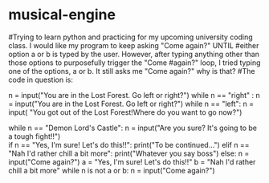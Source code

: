 # musical-engine
#Trying to learn python and practicing for my upcoming university coding class. I would like my program to keep asking "Come again?" UNTIL #either option a or b is typed by the user. However, after typing anything other than those options to purposefully trigger the "Come #again?" loop, I tried typing one of the options, a or b. It still asks me "Come again?" why is that?
#The code in question is:

n = input("You are in the Lost Forest. Go left or right?")
while n == "right" :
    n = input("You are in the Lost Forest. Go left or right?")
while n == "left":
    n = input( "You got out of the Lost Forest!Where do you want to go now?")

while n == "Demon Lord's Castle":
    n = input("Are you sure? It's going to be a tough fight!!")  
    if n == "Yes, I'm sure! Let's do this!!":
        print("To be continued...") 
    elif n == "Nah I'd rather chill a bit more":
        print("Whatever you say boss")
    else: 
        n = input("Come again?")
        a = "Yes, I'm sure! Let's do this!!"
        b = "Nah I'd rather chill a bit more"
        while n is not a or b:
            n = input("Come again?")

